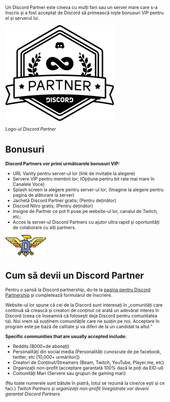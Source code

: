 <!-- TITLE: Partner -->

Un Discord Partner este cineva cu mulți fani sau un server mare care s-a înscris și a fost acceptat de Discord să primească niște bonusuri VIP pentru el și serverul lui.

![Partnerlogo](/uploads/partner/partnerlogo.png "Partnerlogo")

*Logo-ul Discord Partner*

# Bonusuri
**Discord Partners vor primi următoarele bonusuri VIP:**
* URL Vanity pentru server-ul lor (link de invitație la alegere)
* Servere VIP pentru membrii lor; (Opțiune pentru bit rate mai mare în Canalele Voce)
* Splash screen la alegere pentru server-ul lor; (Imagine la alegere pentru pagina de alăturare la server)
* Jachetă Discord Partner gratis; (Pentru deținător)
* Discord Nitro gratis; (Pentru deținător)
* Insigne de Partner ce pot fi puse pe website-ul lor, canalul de Twitch, etc;
* Acces la server-ul Discord Partners cu ajutor ultra rapid și oportunități de colaborare cu alți partners.

![Njjbheg](/uploads/partner/njjbheg.png "Njjbheg")

# Cum să devii un Discord Partner
Pentru o șansă la Discord partnership, du-te la  [pagina pentru Discord Partnership](http://discordapp.com/partners) și completează formularul de înscriere.

Website-ul lor spune că cei de la Discord sunt interesați în „comunități care continuă să crească și creatori de conținut ce arată un adevărat interes în Discord (ceea ce înseamnă că folosești deja Discord pentru comunitatea ta). Noi vrem să susținem comunitățile care ne susțin pe noi. Acceptare în program este pe bază de calitate și va diferi de la un candidat la altul.”

**Specific communities that are usually accepted include:**
* Reddits (8000+de abonați)
* Personalități din social media (Personalități cunoscute de pe facebook, twitter, etc [10,000+ urmăritori])
* Creatori de Conținut/Streamers (Beam, Twitch, YouTube, Player.me, etc)
* Organizații non-profit (acceptare garantată 100% dacă le poți da EID-ul)
* Comunități Mari (Servere sau grupuri de gaming mari)

(Nu toate numerele sunt bătute în piatră, totul se rezumă la cine/ce ești și ce faci.)
*Twitch Partners și organizații non-profit înregistrate vor deveni garantat Discord Partners*

